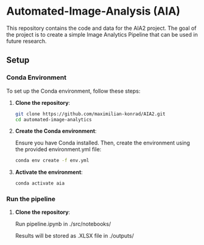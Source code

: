 # Automated-Image-Analysis (AIA)

This repository contains the code and data for the AIA2 project. The goal of the project is to create a simple Image Analytics Pipeline that can be used in future research.

## Setup

### Conda Environment

To set up the Conda environment, follow these steps:

1. **Clone the repository**:

   ```bash
   git clone https://github.com/maximilian-konrad/AIA2.git
   cd automated-image-analytics
   ```

2. **Create the Conda environment**:

    Ensure you have Conda installed. Then, create the environment using the provided environment.yml file:
    
    ```bash
    conda env create -f env.yml
    ```

3. **Activate the environment**:

    ```bash
    conda activate aia
    ```

### Run the pipeline

1. **Clone the repository**:

    Run pipeline.ipynb in ./src/notebooks/

    Results will be stored as .XLSX file in ./outputs/